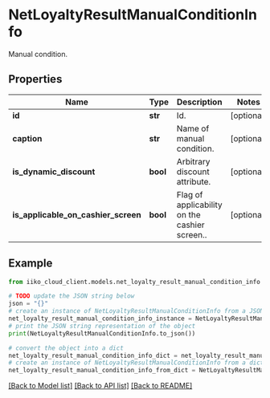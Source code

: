 # NetLoyaltyResultManualConditionInfo

Manual condition.

## Properties

Name | Type | Description | Notes
------------ | ------------- | ------------- | -------------
**id** | **str** | Id. | [optional] 
**caption** | **str** | Name of manual condition. | [optional] 
**is_dynamic_discount** | **bool** | Arbitrary discount attribute. | [optional] 
**is_applicable_on_cashier_screen** | **bool** | Flag of applicability on the cashier screen.. | [optional] 

## Example

```python
from iiko_cloud_client.models.net_loyalty_result_manual_condition_info import NetLoyaltyResultManualConditionInfo

# TODO update the JSON string below
json = "{}"
# create an instance of NetLoyaltyResultManualConditionInfo from a JSON string
net_loyalty_result_manual_condition_info_instance = NetLoyaltyResultManualConditionInfo.from_json(json)
# print the JSON string representation of the object
print(NetLoyaltyResultManualConditionInfo.to_json())

# convert the object into a dict
net_loyalty_result_manual_condition_info_dict = net_loyalty_result_manual_condition_info_instance.to_dict()
# create an instance of NetLoyaltyResultManualConditionInfo from a dict
net_loyalty_result_manual_condition_info_from_dict = NetLoyaltyResultManualConditionInfo.from_dict(net_loyalty_result_manual_condition_info_dict)
```
[[Back to Model list]](../README.md#documentation-for-models) [[Back to API list]](../README.md#documentation-for-api-endpoints) [[Back to README]](../README.md)


